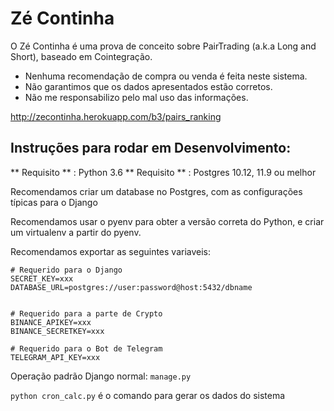 # Zé Continha

O Zé Continha é uma prova de conceito sobre PairTrading (a.k.a Long and Short), baseado em Cointegração.

* Nenhuma recomendação de compra ou venda é feita neste sistema.
* Não garantimos que os dados apresentados estão corretos.
* Não me responsabilizo pelo mal uso das informações.

http://zecontinha.herokuapp.com/b3/pairs_ranking

## Instruções para rodar em Desenvolvimento:
** Requisito ** : Python 3.6
** Requisito ** : Postgres 10.12, 11.9 ou melhor

Recomendamos criar um database no Postgres, com as configurações típicas para o
Django

Recomendamos usar o pyenv para obter a versão correta do Python,
e criar um virtualenv a partir do pyenv.

Recomendamos exportar as seguintes variaveis:
```
# Requerido para o Django
SECRET_KEY=xxx
DATABASE_URL=postgres://user:password@host:5432/dbname


# Requerido para a parte de Crypto
BINANCE_APIKEY=xxx
BINANCE_SECRETKEY=xxx

# Requerido para o Bot de Telegram
TELEGRAM_API_KEY=xxx
```

Operação padrão Django normal: `manage.py`

`python cron_calc.py` é o comando para gerar os dados do sistema
